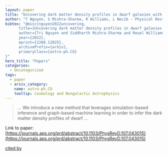 ```yaml
---
layout: paper
title: "Uncovering dark matter density profiles in dwarf galaxies with graph neural networks"
author: "T Nguyen, S Mishra-Sharma, R Williams, L Necib - Physical Review D, 2023 - APS"
bibtex: "@misc{nguyen2022uncovering,
      title={Uncovering dark matter density profiles in dwarf galaxies with graph neural networks}, 
      author={Tri Nguyen and Siddharth Mishra-Sharma and Reuel Williams and Lina Necib},
      year={2022},
      eprint={2208.12825},
      archivePrefix={arXiv},
      primaryClass={astro-ph.CO}
}"
hero_title: "Papers"
categories:
  - Uncategorized
tags:
  - paper
  - arxiv_category:
    name: astro-ph.CO
    tooltip: Cosmology and Nongalactic Astrophysics
---
```

>… We introduce a new method that leverages simulation-based inference and graph-based machine learning in order to infer the dark matter density profiles of dwarf …

Link to paper: [https://journals.aps.org/prd/abstract/10.1103/PhysRevD.107.043015](https://journals.aps.org/prd/abstract/10.1103/PhysRevD.107.043015)

[cited by](https://scholar.google.com/scholar?cites=8913784847554083300&as_sdt=5,44&sciodt=0,44&hl=en&num=20)
